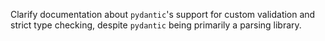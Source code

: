 Clarify documentation about `pydantic`'s support for custom validation and strict type checking, despite `pydantic` being primarily a parsing library.
